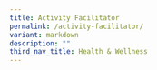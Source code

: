 ```yaml
---
title: Activity Facilitator
permalink: /activity-facilitator/
variant: markdown
description: ""
third_nav_title: Health & Wellness
---
```


